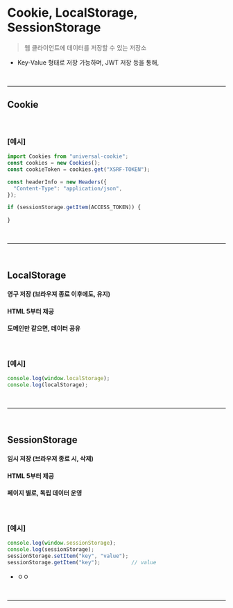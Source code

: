 # Cookie, LocalStorage, SessionStorage
> 웹 클라이언트에 데이터를 저장할 수 있는 저장소
* Key-Value 형태로 저장 가능하며, JWT 저장 등을 통해, 

<br>
<hr>

## Cookie
#### 

<br>

### [예시]
```ts
import Cookies from "universal-cookie";
const cookies = new Cookies();
const cookieToken = cookies.get("XSRF-TOKEN");

const headerInfo = new Headers({
  "Content-Type": "application/json",
});

if (sessionStorage.getItem(ACCESS_TOKEN)) {
  
}
```


<br>
<hr>
<br>

## LocalStorage
#### 영구 저장 (브라우져 종료 이후에도, 유지)
#### HTML 5부터 제공
#### 도메인만 같으면, 데이터 공유

<br>

### [예시]
```ts
console.log(window.localStorage);
console.log(localStorage);
```

<br>
<hr>
<br>
 
## SessionStorage
#### 임시 저장 (브라우져 종료 시, 삭제)
#### HTML 5부터 제공
#### 페이지 별로, 독립 데이터 운영

<br>

### [예시]
```ts
console.log(window.sessionStorage);
console.log(sessionStorage);
sessionStorage.setItem("key", "value");
sessionStorage.getItem("key");          // value
```
* ㅇㅇ 

<br>
<hr>
<br>
